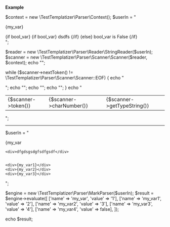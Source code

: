 **Example**

$context = new \TestTemplatizer\Parser\Context();
$userIn = "
    <div>{my_var}</div>
<div>
    {if bool_var}
        {if bool_var}
            dsdfs
        {/if}
    {else}
        bool_var is False
    {/if}
</div>";

$reader = new \TestTemplatizer\Parser\Reader\StringReader($userIn);
$scanner = new \TestTemplatizer\Parser\Scanner\Scanner($reader, $context);
echo "<table>";

while ($scanner->nextToken() != \TestTemplatizer\Parser\Scanner\Scanner::EOF) {
    echo "<tr>";
    echo "<td>{$scanner->token()}</td>";
    echo "<td>{$scanner->charNumber()}</td>";
    echo "<td>{$scanner->getTypeString()}</td>";
}
echo "</table>";




--------------------------------------



$userIn = "
    <div>{my_var</div>

    <div>dfgdsgsdgfsdfgsdf</div>


    <div>{my_var1}</div>
    <div>{my_var2}</div>
    <div>{my_var3}</div>
";



$engine = new \TestTemplatizer\Parser\MarkParser($userIn);
$result = $engine->evaluate([
    ['name' => 'my_var', 'value' => '1'],
    ['name' => 'my_var1', 'value' => '2'],
    ['name' => 'my_var2', 'value' => '3'],
    ['name' => 'my_var3', 'value' => '4'],
    ['name' => 'my_var4', 'value' => false],
]);

echo $result;